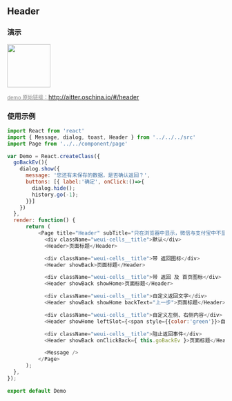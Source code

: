## Header

### 演示

<img width="100" src="http://qr.topscan.com/api.php?text=http://aitter.oschina.io/#/header"/>

<a href="http://aitter.oschina.io/#/header" target="_blank" style="font-size:12px;color:#888;">demo 原始链接：http://aitter.oschina.io/#/header</a>


### 使用示例

``` javascript
import React from 'react'
import { Message, dialog, toast, Header } from '../../../src'
import Page from '../../component/page'

var Demo = React.createClass({
  goBackEv(){
    dialog.show({
      message: '您还有未保存的数据，是否确认返回？',
      buttons: [{ label:'确定', onClick:()=>{
        dialog.hide();
        history.go(-1);
      }}]
    })
  },
  render: function() {
      return (
          <Page title="Header" subTitle="只在浏览器中显示，微信与支付宝中不显示">
            <div className="weui-cells__title">默认</div>
            <Header>页面标题</Header>

            <div className="weui-cells__title">带 返回图标</div>
            <Header showBack>页面标题</Header>

            <div className="weui-cells__title">带 返回 及 首页图标</div>
            <Header showBack showHome>页面标题</Header>

            <div className="weui-cells__title">自定义返回文字</div>
            <Header showBack showHome backText="上一步">页面标题</Header>

            <div className="weui-cells__title">自定义左侧、右侧内容</div>
            <Header showHome leftSlot={<span style={{color:'green'}}>自定义内容</span>} rightSlot={<span style={{color:'red'}}>自定义内容</span>}>页面标题</Header>

            <div className="weui-cells__title">阻止返回事件</div>
            <Header showBack onClickBack={ this.goBackEv }>页面标题</Header>

            <Message />
          </Page>
      );
  },
});

export default Demo

```

